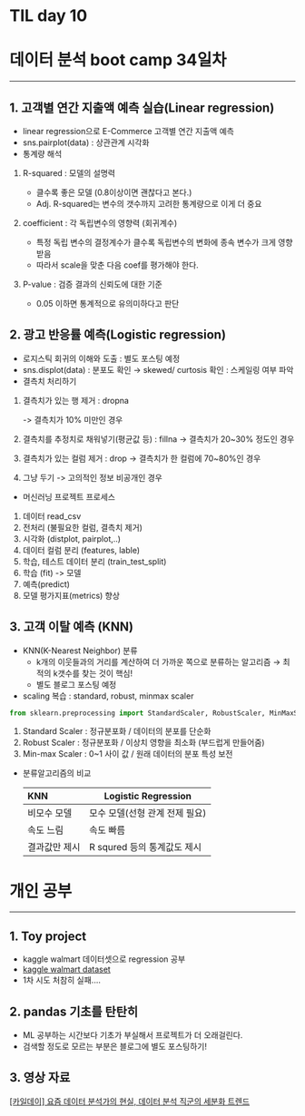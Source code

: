 # TIL day 10

# 데이터 분석 boot camp 34일차

---

## 1. 고객별 연간 지출액 예측 실습(Linear regression)

- linear regression으로 E-Commerce 고객별 연간 지출액 예측
- sns.pairplot(data) : 상관관계 시각화
- 통계량 해석
1. R-squared : 모델의 설명력
   
    - 클수록 좋은 모델 (0.8이상이면 괜찮다고 본다.)
    - Adj. R-squared는 변수의 갯수까지 고려한 통계량으로 이게 더 중요

2. coefficient : 각 독립변수의 영향력 (회귀계수)
   
    - 특정 독립 변수의 결정계수가 클수록 독립변수의 변화에 종속 변수가 크게 영향 받음
    - 따라서 scale을 맞춘 다음 coef를 평가해야 한다.


3. P-value : 검증 결과의 신뢰도에 대한 기준
   
    - 0.05 이하면 통계적으로 유의미하다고 판단



## 2. 광고 반응률 예측(Logistic regression)

- 로지스틱 회귀의 이해와 도출 : 별도 포스팅 예정
- sns.displot(data) : 분포도 확인 → skewed/ curtosis 확인 : 스케일링 여부 파악
- 결측치 처리하기
1. 결측치가 있는 행 제거 : dropna 

   -> 결측치가 10% 미만인 경우

2. 결측치를 추정치로 채워넣기(평균값 등) : fillna
   -> 결측치가 20~30% 정도인 경우

3. 결측치가 있는 컬럼 제거 : drop
   -> 결측치가 한 컬럼에 70~80%인 경우

4. 그냥 두기
   -> 고의적인 정보 비공개인 경우

- 머신러닝 프로젝트 프로세스
1. 데이터 read_csv
2. 전처리 (불필요한 컬럼, 결측치 제거)
3. 시각화 (distplot, pairplot,..)
4. 데이터 컬럼 분리 (features, lable)
5. 학습, 테스트 데이터 분리 (train_test_split)
6. 학습 (fit) -> 모델
7. 예측(predict)
8. 모델 평가지표(metrics) 향상



## 3. 고객 이탈 예측 (KNN)

- KNN(K-Nearest Neighbor) 분류
  - k개의 이웃들과의 거리를 계산하여 더 가까운 쪽으로 분류하는 알고리즘 → 최적의 k갯수를 찾는 것이 핵심!
  - 별도 블로그 포스팅 예정
- scaling 복습 : standard, robust, minmax scaler

```python
from sklearn.preprocessing import StandardScaler, RobustScaler, MinMaxScaler
```

1. Standard Scaler : 정규분포화 / 데이터의 분포를 단순화
2. Robust Scaler : 정규분포화 / 이상치 영향을 최소화 (부드럽게 만들어줌)
3. Min-max Scaler : 0~1 사이 값 / 원래 데이터의 분포 특성 보전

- 분류알고리즘의 비교

  | KNN           | Logistic Regression            |
  | :------------ | ------------------------------ |
  | 비모수 모델   | 모수 모델(선형 관계 전제 필요) |
  | 속도 느림     | 속도 빠름                      |
  | 결과값만 제시 | R squred 등의 통계값도 제시    |



# 개인 공부

------

## 1. Toy project

- kaggle walmart 데이터셋으로 regression 공부
- [kaggle walmart dataset](https://www.kaggle.com/yasserh/walmart-dataset)
- 1차 시도 처참히 실패....

## 2. pandas 기초를 탄탄히

- ML 공부하는 시간보다 기초가 부실해서 프로젝트가 더 오래걸린다.
- 검색할 정도로 모르는 부분은 블로그에 별도 포스팅하기!

## 3. 영상 자료

[[카일데이] 요즘 데이터 분석가의 현실, 데이터 분석 직군의 세분화 트렌드](https://www.youtube.com/watch?v=mzOWMax9Sxc&list=WL&index=6&t=115s)
